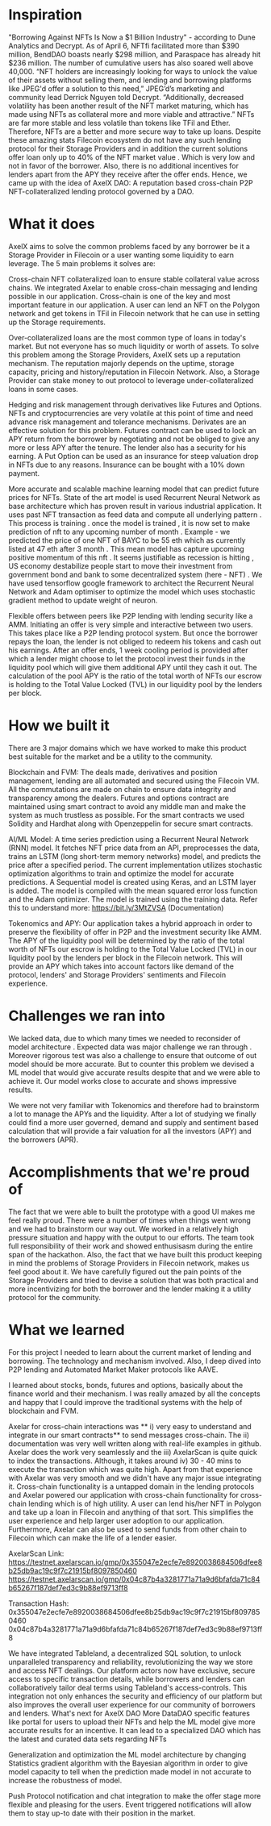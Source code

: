 # Inspiration
"Borrowing Against NFTs Is Now a $1 Billion Industry" - according to Dune Analytics and Decrypt. As of April 6, NFTfi facilitated more than $390 million, BendDAO boasts nearly $298 million, and Paraspace has already hit $236 million. The number of cumulative users has also soared well above 40,000. “NFT holders are increasingly looking for ways to unlock the value of their assets without selling them, and lending and borrowing platforms like JPEG'd offer a solution to this need,” JPEG’d’s marketing and community lead Derrick Nguyen told Decrypt. “Additionally, decreased volatility has been another result of the NFT market maturing, which has made using NFTs as collateral more and more viable and attractive.” NFTs are far more stable and less volatile than tokens like TFil and Ether. Therefore, NFTs are a better and more secure way to take up loans. Despite these amazing stats Filecoin ecosystem do not have any such lending protocol for their Storage Providers and in addition the current solutions offer loan only up to 40% of the NFT market value . Which is very low and not in favor of the borrower. Also, there is no additional incentives for lenders apart from the APY they receive after the offer ends. Hence, we came up with the idea of AxelX DAO: A reputation based cross-chain P2P NFT-collateralized lending protocol governed by a DAO.

# What it does
AxelX aims to solve the common problems faced by any borrower be it a Storage Provider in Filecoin or a user wanting some liquidity to earn leverage. The 5 main problems it solves are:

Cross-chain NFT collateralized loan to ensure stable collateral value across chains. We integrated Axelar to enable cross-chain messaging and lending possible in our application. Cross-chain is one of the key and most important feature in our application. A user can lend an NFT on the Polygon network and get tokens in TFil in Filecoin network that he can use in setting up the Storage requirements.

Over-collateralized loans are the most common type of loans in today's market. But not everyone has so much liquidity or worth of assets. To solve this problem among the Storage Providers, AxelX sets up a reputation mechanism. The reputation majorly depends on the uptime, storage capacity, pricing and history/reputation in Filecoin Network. Also, a Storage Provider can stake money to out protocol to leverage under-collateralized loans in some cases.

Hedging and risk management through derivatives like Futures and Options. NFTs and cryptocurrencies are very volatile at this point of time and need advance risk management and tolerance mechanisms. Derivates are an effective solution for this problem. Futures contract can be used to lock an APY return from the borrower by negotiating and not be obliged to give any more or less APY after the tenure. The lender also has a security for his earning. A Put Option can be used as an insurance for steep valuation drop in NFTs due to any reasons. Insurance can be bought with a 10% down payment.

More accurate and scalable machine learning model that can predict future prices for NFTs. State of the art model is used Recurrent Neural Network as base architecture which has proven result in various industrial application. It uses past NFT transaction as feed data and compute all underlying pattern . This process is training . once the model is trained , it is now set to make prediction of nft to any upcoming number of month . Example - we predicted the price of one NFT of BAYC to be 55 eth which as currently listed at 47 eth after 3 month . This mean model has capture upcoming positive momentum of this nft . It seems justifiable as recession is hitting , US economy destabilize people start to move their investment from government bond and bank to some decentralized system (here - NFT) . We have used tensorflow google framework to architect the Recurrent Neural Network and Adam optimiser to optimize the model which uses stochastic gradient method to update weight of neuron.

Flexible offers between peers like P2P lending with lending security like a AMM. Initiating an offer is very simple and interactive between two users. This takes place like a P2P lending protocol system. But once the borrower repays the loan, the lender is not obliged to redeem his tokens and cash out his earnings. After an offer ends, 1 week cooling period is provided after which a lender might choose to let the protocol invest their funds in the liquidity pool which will give them additional APY until they cash it out. The calculation of the pool APY is the ratio of the total worth of NFTs our escrow is holding to the Total Value Locked (TVL) in our liquidity pool by the lenders per block.

# How we built it
There are 3 major domains which we have worked to make this product best suitable for the market and be a utility to the community.

Blockchain and FVM: The deals made, derivatives and position management, lending are all automated and secured using the Filecoin VM. All the commutations are made on chain to ensure data integrity and transparency among the dealers. Futures and options contract are maintained using smart contract to avoid any middle man and make the system as much trustless as possible. For the smart contracts we used Solidity and Hardhat along with Openzeppelin for secure smart contracts.

AI/ML Model: A time series prediction using a Recurrent Neural Network (RNN) model. It fetches NFT price data from an API, preprocesses the data, trains an LSTM (long short-term memory networks) model, and predicts the price after a specified period. The current implementation utilizes stochastic optimization algorithms to train and optimize the model for accurate predictions. A Sequential model is created using Keras, and an LSTM layer is added. The model is compiled with the mean squared error loss function and the Adam optimizer. The model is trained using the training data. Refer this to understand more: https://bit.ly/3MtZVSA (Documentation)

Tokenomics and APY: Our application takes a hybrid approach in order to preserve the flexibility of offer in P2P and the investment security like AMM. The APY of the liquidity pool will be determined by the ratio of the total worth of NFTs our escrow is holding to the Total Value Locked (TVL) in our liquidity pool by the lenders per block in the Filecoin network. This will provide an APY which takes into account factors like demand of the protocol, lenders' and Storage Providers' sentiments and Filecoin experience.

# Challenges we ran into
We lacked data, due to which many times we needed to reconsider of model architecture . Expected data was major challenge we ran through . Moreover rigorous test was also a challenge to ensure that outcome of out model should be more accurate. But to counter this problem we devised a ML model that would give accurate results despite that and we were able to achieve it. Our model works close to accurate and shows impressive results.

We were not very familiar with Tokenomics and therefore had to brainstorm a lot to manage the APYs and the liquidity. After a lot of studying we finally could find a more user governed, demand and supply and sentiment based calculation that will provide a fair valuation for all the investors (APY) and the borrowers (APR).

# Accomplishments that we're proud of
The fact that we were able to built the prototype with a good UI makes me feel really proud. There were a number of times when things went wrong and we had to brainstorm our way out. We worked in a relatively high pressure situation and happy with the output to our efforts. The team took full responsibility of their work and showed enthusisasm during the entire span of the hackathon. Also, the fact that we have built this product keeping in mind the problems of Storage Providers in Filecoin network, makes us feel good about it. We have carefully figured out the pain points of the Storage Providers and tried to devise a solution that was both practical and more incentivizing for both the borrower and the lender making it a utility protocol for the community.

# What we learned
For this project I needed to learn about the current market of lending and borrowing. The technology and mechanism involved. Also, I deep dived into P2P lending and Automated Market Maker protocols like AAVE.

I learned about stocks, bonds, futures and options, basically about the finance world and their mechanism. I was really amazed by all the concepts and happy that I could improve the traditional systems with the help of blockchain and FVM.

Axelar for cross-chain interactions was ** i) very easy to understand and integrate in our smart contracts** to send messages cross-chain. The ii) documentation was very well written along with real-life examples in github. Axelar does the work very seamlessly and the iii) AxelarScan is quite quick to index the transactions. Although, it takes around iv) 30 - 40 mins to execute the transaction which was quite high. Apart from that experience with Axelar was very smooth and we didn't have any major issue integrating it. Cross-chain functionality is a untapped domain in the lending protocols and Axelar powered our application with cross-chain functionality for cross-chain lending which is of high utility. A user can lend his/her NFT in Polygon and take up a loan in Filecoin and anything of that sort. This simplifies the user experience and help larger user adoption to our application. Furthermore, Axelar can also be used to send funds from other chain to Filecoin which can make the life of a lender easier.

AxelarScan Link: https://testnet.axelarscan.io/gmp/0x355047e2ecfe7e8920038684506dfee8b25db9ac19c9f7c21915bf8097850460 https://testnet.axelarscan.io/gmp/0x04c87b4a3281771a71a9d6bfafda71c84b65267f187def7ed3c9b88ef9713ff8

Transaction Hash: 0x355047e2ecfe7e8920038684506dfee8b25db9ac19c9f7c21915bf8097850460 0x04c87b4a3281771a71a9d6bfafda71c84b65267f187def7ed3c9b88ef9713ff8

We have integrated Tableland, a decentralized SQL solution, to unlock unparalleled transparency and reliability, revolutionizing the way we store and access NFT dealings. Our platform actors now have exclusive, secure access to specific transaction details, while borrowers and lenders can collaboratively tailor deal terms using Tableland's access-controls. This integration not only enhances the security and efficiency of our platform but also improves the overall user experience for our community of borrowers and lenders.
What's next for AxelX DAO
More DataDAO specific features like portal for users to upload their NFTs and help the ML model give more accurate results for an incentive. It can lead to a specialized DAO which has the latest and curated data sets regarding NFTs

Generalization and optimization the ML model architecture by changing Statistics gradient algorithm with the Bayesian algorithm in order to give model capacity to tell when the prediction made model in not accurate to increase the robustness of model.

Push Protocol notification and chat integration to make the offer stage more flexible and pleasing for the users. Event triggered notifications will allow them to stay up-to date with their position in the market.
